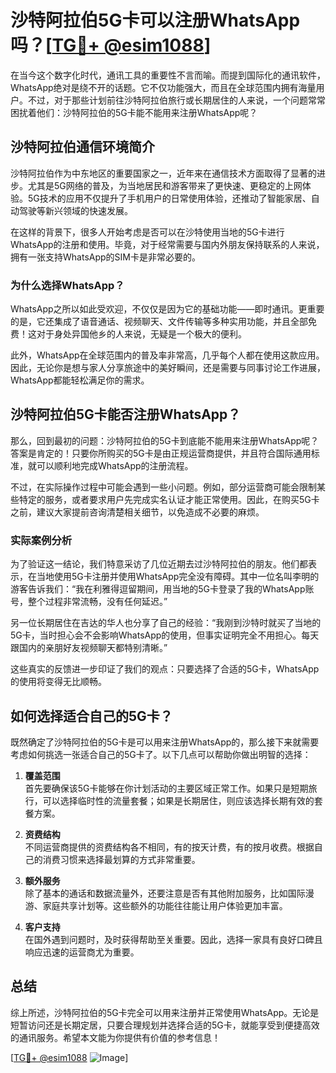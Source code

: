 # 沙特阿拉伯5G卡可以注册WhatsApp吗？[[TG💪+ @esim1088](https://t.me/s/esim1088)]

在当今这个数字化时代，通讯工具的重要性不言而喻。而提到国际化的通讯软件，WhatsApp绝对是绕不开的话题。它不仅功能强大，而且在全球范围内拥有海量用户。不过，对于那些计划前往沙特阿拉伯旅行或长期居住的人来说，一个问题常常困扰着他们：沙特阿拉伯的5G卡能不能用来注册WhatsApp呢？

## 沙特阿拉伯通信环境简介

沙特阿拉伯作为中东地区的重要国家之一，近年来在通信技术方面取得了显著的进步。尤其是5G网络的普及，为当地居民和游客带来了更快速、更稳定的上网体验。5G技术的应用不仅提升了手机用户的日常使用体验，还推动了智能家居、自动驾驶等新兴领域的快速发展。

在这样的背景下，很多人开始考虑是否可以在沙特使用当地的5G卡进行WhatsApp的注册和使用。毕竟，对于经常需要与国内外朋友保持联系的人来说，拥有一张支持WhatsApp的SIM卡是非常必要的。

### 为什么选择WhatsApp？

WhatsApp之所以如此受欢迎，不仅仅是因为它的基础功能——即时通讯。更重要的是，它还集成了语音通话、视频聊天、文件传输等多种实用功能，并且全部免费！这对于身处异国他乡的人来说，无疑是一个极大的便利。

此外，WhatsApp在全球范围内的普及率非常高，几乎每个人都在使用这款应用。因此，无论你是想与家人分享旅途中的美好瞬间，还是需要与同事讨论工作进展，WhatsApp都能轻松满足你的需求。

## 沙特阿拉伯5G卡能否注册WhatsApp？

那么，回到最初的问题：沙特阿拉伯的5G卡到底能不能用来注册WhatsApp呢？答案是肯定的！只要你所购买的5G卡是由正规运营商提供，并且符合国际通用标准，就可以顺利地完成WhatsApp的注册流程。

不过，在实际操作过程中可能会遇到一些小问题。例如，部分运营商可能会限制某些特定的服务，或者要求用户先完成实名认证才能正常使用。因此，在购买5G卡之前，建议大家提前咨询清楚相关细节，以免造成不必要的麻烦。

### 实际案例分析

为了验证这一结论，我们特意采访了几位近期去过沙特阿拉伯的朋友。他们都表示，在当地使用5G卡注册并使用WhatsApp完全没有障碍。其中一位名叫李明的游客告诉我们：“我在利雅得逗留期间，用当地的5G卡登录了我的WhatsApp账号，整个过程非常流畅，没有任何延迟。”

另一位长期居住在吉达的华人也分享了自己的经验：“我刚到沙特时就买了当地的5G卡，当时担心会不会影响WhatsApp的使用，但事实证明完全不用担心。每天跟国内的亲朋好友视频聊天都特别清晰。”

这些真实的反馈进一步印证了我们的观点：只要选择了合适的5G卡，WhatsApp的使用将变得无比顺畅。

## 如何选择适合自己的5G卡？

既然确定了沙特阿拉伯的5G卡是可以用来注册WhatsApp的，那么接下来就需要考虑如何挑选一张适合自己的5G卡了。以下几点可以帮助你做出明智的选择：

1. **覆盖范围**  
   首先要确保该5G卡能够在你计划活动的主要区域正常工作。如果只是短期旅行，可以选择临时性的流量套餐；如果是长期居住，则应该选择长期有效的套餐方案。

2. **资费结构**  
   不同运营商提供的资费结构各不相同，有的按天计费，有的按月收费。根据自己的消费习惯来选择最划算的方式非常重要。

3. **额外服务**  
   除了基本的通话和数据流量外，还要注意是否有其他附加服务，比如国际漫游、家庭共享计划等。这些额外的功能往往能让用户体验更加丰富。

4. **客户支持**  
   在国外遇到问题时，及时获得帮助至关重要。因此，选择一家具有良好口碑且响应迅速的运营商尤为重要。

## 总结

综上所述，沙特阿拉伯的5G卡完全可以用来注册并正常使用WhatsApp。无论是短暂访问还是长期定居，只要合理规划并选择合适的5G卡，就能享受到便捷高效的通讯服务。希望本文能为你提供有价值的参考信息！

[[TG💪+ @esim1088](https://t.me/s/esim1088) ![Image](https://i.postimg.cc/4NQfJmqS/Snipaste-2025-05-13-00-14-12.png)]